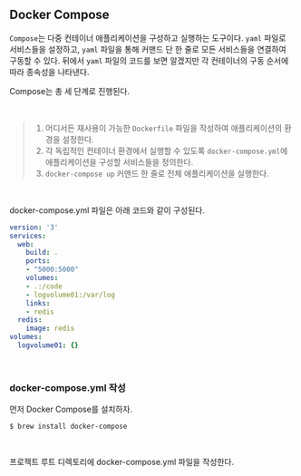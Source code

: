 ## Docker Compose

`Compose`는 다중 컨테이너 애플리케이션을 구성하고 실행하는 도구이다. `yaml` 파일로 서비스들을 설정하고, `yaml` 파일을 통해 커맨드 단 한 줄로 모든 서비스들을 연결하여 구동할 수 있다. 뒤에서 `yaml` 파일의 코드를 보면 알겠지만 각 컨테이너의 구동 순서에 따라 종속성을 나타낸다.

Compose는 총 세 단계로 진행된다.

<br>

> 1. 어디서든 재사용이 가능한 `Dockerfile` 파일을 작성하여 애플리케이션의 환경을 설정한다.
> 2. 각 독립적인 컨테이너 환경에서 실행할 수 있도록 `docker-compose.yml`에 애플리케이션을 구성할 서비스들을 정의한다.
> 3. `docker-compose up` 커맨드 한 줄로 전체 애플리케이션을 실행한다.

<br>

docker-compose.yml 파일은 아래 코드와 같이 구성된다.

```yaml
version: '3'
services:
  web:
    build: .
    ports:
    - "5000:5000"
    volumes:
    - .:/code
    - logvolume01:/var/log
    links:
    - redis
  redis:
    image: redis
volumes:
  logvolume01: {}
```

<br>

### docker-compose.yml 작성

먼저 Docker Compose를 설치하자.

```
$ brew install docker-compose
```

<br>

프로젝트 루트 디렉토리에 docker-compose.yml 파일을 작성한다.

```yaml

```

